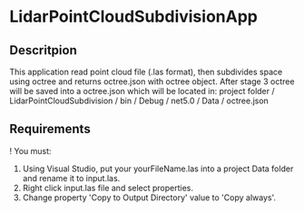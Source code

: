 # LidarPointCloudSubdivisionApp

Descritpion
--------------------
This application read point cloud file (.las format), then subdivides space using octree and returns octree.json with octree object. After stage 3 octree will be saved into a octree.json which will be located in:
project folder / LidarPointCloudSubdivision / bin / Debug / net5.0 / Data / octree.json

Requirements
--------------------
! You must:
1. Using Visual Studio, put your yourFileName.las into a project Data folder and rename it to input.las. 
2. Right click input.las file and select properties.
3. Change property 'Copy to Output Directory' value to 'Copy always'.
